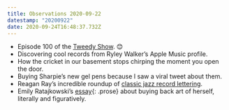 ```yaml
---
title: Observations 2020-09-22
datestamp: "20200922"
date: 2020-09-24T16:48:37.732Z
---
```

- Episode 100 of the [Tweedy Show](https://thetweedyshow.com/). 😊
- Discovering cool records from Ryley Walker’s Apple Music profile.
- How the cricket in our basement stops chirping the moment you open the door.
- Buying Sharpie’s new gel pens because I saw a viral tweet about them.
- Reagan Ray’s incredible roundup of [classic jazz record lettering](https://reaganray.com/2020/09/22/jazz-lettering.html).
- Emily Ratajkowski’s [essay](https://www.thecut.com/article/emily-ratajkowski-owning-my-image-essay.html){: .prose} about buying back art of herself, literally and figuratively.